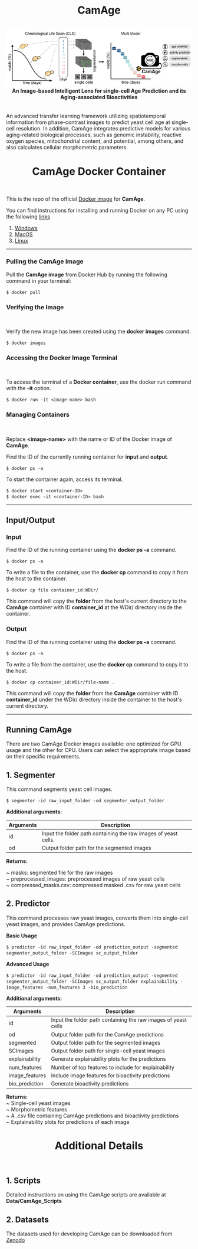 <div align="center"> <h1>CamAge </h1> </div>
 <br>
<div align="center">
<img src="Data/Images/CamAge.png"></div>

<div align="center"><b>An Image-based Intelligent Lens for single-cell Age Prediction and its Aging-associated Bioactivities</b></div><br><br>
An advanced transfer learning framework utilizing spatiotemporal information from phase-contrast images to predict yeast cell age at single-cell resolution. In addition, CamAge integrates predictive models for various aging-related biological processes, such as genomic instability, reactive oxygen species, mitochondrial content, and potential, among others, and also calculates cellular morphometric parameters.


<div align="center"> <h1>CamAge Docker Container </h1> </div>
<br>

This is the repo of the official [Docker image](https://hub.docker.com/r/ahujalab/camage) for **CamAge**.


You can find instructions for installing and running Docker on any PC using the following [links](https://docs.docker.com/engine/install/) 
1. [Windows](https://docs.docker.com/desktop/install/windows-install/)
2. [MacOS](https://docs.docker.com/desktop/install/mac-install/)
3. [Linux](https://docs.docker.com/desktop/install/linux-install/)


---

<h3>Pulling the CamAge Image</h3>

Pull the **CamAge image** from Docker Hub by running the following command in your terminal:

```
$ docker pull 
```
<h3>Verifying the Image</h3><br>

Verify the new image has been created using the **docker images** command.
```
$ docker images
```
<h3>Accessing the Docker Image Terminal</h3><br>

To access the terminal of a **Docker container**, use the docker run command with the **-it** option.
```
$ docker run -it <image-name> bash
```

<h3>Managing Containers</h3><br>

Replace **<image-name\>** with the name or ID of the Docker image of **CamAge**.

Find the ID of the currently running container for **input** and **output**.
```
$ docker ps -a
```
To start the container again, access its terminal. 
```
$ docker start <container-ID>
$ docker exec -it <container-ID> bash
```
---


## Input/Output

### Input 
Find the ID of the running container using the **docker ps -a** command.
```
$ docker ps -a
```
To write a file to the container, use the **docker cp** command to copy it from the host to the container.
```
$ docker cp file container_id:WDir/
```
This command will copy the **folder** from the host's current directory to the **CamAge** container with ID **container_id** at the WDir/ directory inside the container.

### Output
Find the ID of the running container using the **docker ps -a** command.
```
$ docker ps -a
```
To write a file from the container, use the **docker cp** command to copy it to the host.
```
$ docker cp container_id:WDir/file-name .
```
This command will copy the **folder** from the **CamAge** container with ID **container_id** under the WDir/ directory inside the container to the host's current directory.

---



## Running CamAge
There are two CamAge Docker images available: one optimized for GPU usage and the other for CPU. Users can select the appropriate image based on their specific requirements.

## 1. Segmenter
This command segments yeast cell images.
```
$ segmenter -id raw_input_folder -od segmenter_output_folder
```
<b>Additional arguments:</b>

| Arguments | Description |
| -------- | -------- |
| id | Input the folder path containing the raw images of yeast cells. |
| od | Output folder path for the segmented images |

<b>Returns:</b>

~ masks: segmented file for the raw images <br>
~ preprocessed_images: preprocessed images of raw yeast cells <br>
~ compressed_masks.csv: compressed masked .csv for raw yeast cells <br>



## 2. Predictor
This command processes raw yeast images, converts them into single-cell yeast images, and provides CamAge predictions.

<b>Basic Usage</b>
```
$ predictor -id raw_input_folder -od prediction_output -segmented segmenter_output_folder -SCImages sc_output_folder
```
<b> Advanced Usage</b>
```
$ predictor -id raw_input_folder -od prediction_output -segmented segmenter_output_folder -SCImages sc_output_folder explainability -image_features -num_features 3 -bio_prediction
```
<b>Additional arguments:</b>

| Arguments | Description |
| -------- | -------- |
| id | Input the folder path containing the raw images of yeast cells|
| od | Output folder path for the CamAge predictions|
| segmented | Output folder path for the segmented images|
| SCImages | Output folder path for single-cell yeast images|
| explainability | Generate explainability plots for the predictions|
| num_features | Number of top features to include for explainability|
| image_features | Include image features for bioactivity predictions|
| bio_prediction | Generate bioactivity predictions|

<b>Returns:</b><br>
~ Single-cell yeast images<br>
~ Morphometric features<br>
~ A .csv file containing CamAge predictions and bioactivity predictions<br>
~ Explainability plots for predictions of each image<br>

<div align="center"> <h1>Additional Details </h1> </div>
<br>

## 1. Scripts
Detailed instructions on using the CamAge scripts are available at <b>Data/CamAge_Scripts</b>

## 2. Datasets
The datasets used for developing CamAge can be downloaded from [Zenodo](https://zenodo.org/records/11209124)


